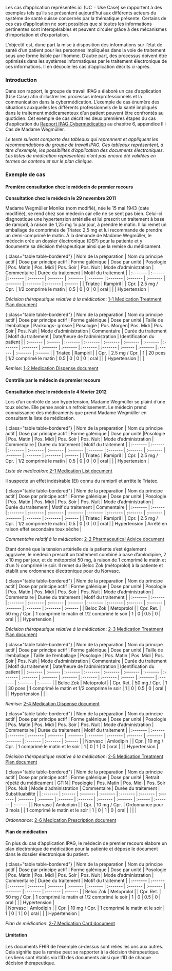 Les cas d’application représentés ici (UC = Use Case) se rapportent à des exemples tels qu’ils se présentent aujourd’hui aux différents acteurs du système de santé suisse concernés par la thématique présente. Certains de ces cas d’application ne sont possibles que si toutes les informations pertinentes sont interopérables et peuvent circuler grâce à des mécanismes d’importation et d’exportation.

L’objectif est, dune part la mise à disposition des informations sur l’état de santé d’un patient pour les personnes impliquées dans la voie de traitement sous une forme lisible par l’homme. D’autre part, des processus doivent être optimisés dans les systèmes informatiques par le traitement électronique de ces informations. Il en découle les cas d’application décrits ci-après. 

###  Introduction
Dans son rapport, le groupe de travail IPAG a élaboré un cas d’application (Use Case) afin d’illustrer les processus interprofessionnels et la communication dans la cybermédication. L’exemple de cas énumère des situations auxquelles les différents professionnels de la santé impliqués dans le traitement médicamenteux d’un patient peuvent être confrontés au quotidien. Cet exemple de cas décrit les deux premières étapes du cas d’application du [Rapport IPAG Cybermédication](https://www.e-health-suisse.ch/fileadmin/user_upload/Dokumente/2017/F/170607_Bericht_eMedikation_IPAG_f.pdf) au chapitre 6, appendice II : Cas de Madame Wegmüller. 


*Le texte suivant comporte des tableaux qui reprennent et appliquent les recommandations du groupe de travail IPAG. Ces tableaux représentent, à titre d’exemple, les possibilités d’application des documents électroniques. Les listes de médication représentées n’ont pas encore été validées en termes de contenu et sur le plan clinique.*

### Exemple de cas

#### Première consultation chez le médecin de premier recours

**Consultation chez le médecin le 29 novembre 2011**

Madame Wegmüller Monika (nom modifié), née le 15 mai 1943 (date modifiée), se rend chez son médecin car elle ne se sent pas bien. Celui-ci diagnostique une hypertension artérielle et lui prescrit un traitement à base de ramipril, à raison de 1,25 mg 1x par jour, à prendre le matin. Il lui remet un emballage de comprimés de Triatec 2,5 mg et lui recommande de prendre un demi-comprimé le matin. À la demande de Madame Wegmüller, le médecin crée un dossier électronique (DEP) pour la patiente et y documente sa décision thérapeutique ainsi que la remise du médicament.

{:class="table table-bordered"}
| Nom de la préparation | Nom du principe actif | Dose par principe actif | Forme galénique | Dose par unité | Posologie | Pos. Matin | Pos. Midi | Pos. Soir | Pos. Nuit | Mode d’administration | Commentaire | Durée du traitement | Motif du traitement |
| :------- | :------ | :------- | :------- | :------- | :------- | :------- | :------- | :------- | :------- | :------- | :------- | :------- | :------ |
| Triatec | Rampiril | | Cpr. | 2.5 mg / Cpr. | 1/2 comprimé le matin | 0.5 | 0 | 0 | 0 | oral | | | Hypertension |

*Décision thérapeutique relative à la médication*: [1-1 Medication Treatment Plan document](Bundle-1-1-MedicationTreatmentPlan.html)

{:class="table table-bordered"}
| Nom de la préparation | Nom du principe actif | Dose par principe actif | Forme galénique | Dose par unité | Taille de l’emballage | Packungs- grösse | Posologie | Pos. Morgen| Pos. Midi | Pos. Soir | Pos. Nuit | Mode d’administration | Commentaire | Durée du traitement | Motif du traitement | Date/heure de l’administration | Identification du patient |
| :------- | :------ | :------- | :------- | :------- | :------- | :------- | :------- | :------- | :------- | :------- | :------- | :------- | :------ | :------- | :------ | :------- | :------ |
| Triatec | Rampiril | | Cpr. | 2.5 mg / Cpr. | 1 | 20 pces | 1/2 comprimé le matin | 0.5 | 0 | 0 | 0 | oral | | | Hypertension | | |

*Remise*: [1-2 Medication Dispense document](Bundle-1-2-MedicationDispense.html)

#### Contrôle par le médecin de premier recours

**Consultation chez le médecin le 4 février 2012**

Lors d’un contrôle de son hypertension, Madame Wegmüller se plaint d’une toux sèche. Elle pense avoir un refroidissement. Le médecin prend connaissance des médicaments que prend Madame Wegmüller en consultant la liste de médication.

{:class="table table-bordered"}
| Nom de la préparation | Nom du principe actif | Dose par principe actif | Forme galénique | Dose par unité |Posologie | Pos. Matin | Pos. Midi | Pos. Soir | Pos. Nuit | Mode d’administration | Commentaire | Durée du traitement | Motif du traitement |
| :------- | :------ | :------- | :------- | :------- | :------- | :------- | :------- | :------- | :------- | :------- | :------- | :------- | :------ |
| Triatec | Ramipril |  | Cpr. | 2.5 mg / Cpr. | 1/2 comprimé le matin | 0.5 | 0  | 0  | 0  | oral | | | Hypertension |

*Liste de médication*: [2-1 Medication List document](Bundle-2-1-MedicationList.html)

Il suspecte un effet indésirable (EI) connu du ramipril et arrête le Triatec.

{:class="table table-bordered"}
| Nom de la préparation | Nom du principe actif | Dose par principe actif | Forme galénique | Dose par unité | Posologie | Pos. Matin | Pos. Midi | Pos. Soir | Pos. Nuit | Mode d’administration | Durée du traitement | Motif du traitement | Commentaire |
| :------- | :------ | :------- | :------- | :------- | :------- | :------- | :------- | :------- | :------- | :------- | :------- | :------- | :------ |
| Triatec | Ramipril | | Cpr. | 2.5 mg / Cpr. | 1/2 comprimé le matin | 0.5 | 0 | 0 | 0 | oral | | Hypertension | Arrêté en raison effet secondaire toux sèche |

*Commentaire relatif à la médication*: [2-2 Pharmaceutical Advice document](Bundle-2-2-PharmaceuticalAdvice.html)

Étant donné que la tension artérielle de la patiente s’est également aggravée, le médecin prescrit un traitement combiné à base d’amlodipine, 2 x 10 mg par jour, et de métoprolol 50 mg, à raison de 1 comprimé le matin et d’un 1⁄2 comprimé le soir. Il remet du Beloc Zok (métoprolol) à la patiente et établit une ordonnance électronique pour du Norvasc.

{:class="table table-bordered"}
| Nom de la préparation | Nom du principe actif | Dose par principe actif | Forme galénique | Dose par unité | Posologie | Pos. Matin | Pos. Midi | Pos. Soir | Pos. Nuit | Mode d’administration | Commentaire | Durée du traitement | Motif du traitement |
| :------- | :------ | :------- | :------- | :------- | :------- | :------- | :------- | :------- | :------- | :------- | :------- | :------- | :------ |
| Beloc Zok | Metoprolol | | Cpr. Ret. | 50 mg / Cpr. | 1 comprimé le matin et 1/2 comprimé le soir | 1 | 0 | 0.5 | 0 | oral | | | Hypertension |

*Décision thérapeutique relative à la médication*: [2-3 Medication Treatment Plan document](Bundle-2-3-MedicationTreatmentPlan.html)

{:class="table table-bordered"}
| Nom de la préparation | Nom du principe actif | Dose par principe actif | Forme galénique | Dose par unité | Taille de l’emballage | Taille de l’emballage | Posologie | Pos. Matin | Pos. Midi | Pos. Soir | Pos. Nuit | Mode d’administration | Commentaire | Durée du traitement | Motif du traitement | Date/heure de l’administration | Identification du patient |
| :------- | :------ | :------- | :------- | :------- | :------- | :------- | :------- | :------- | :------- | :------- | :------- | :------- | :------ | :------- | :------- | :------- | :------ |
| Beloc Zok | Metoprolol | | Cpr. Ret. | 50 mg / Cpr. | 1 | 30 pces | 1 comprimé le matin et 1/2 comprimé le soir | 1  | 0  | 0.5 | 0  | oral | | | Hypertension | | |

*Remise*: [2-4 Medication Dispense document](Bundle-2-4-MedicationDispense.html)


{:class="table table-bordered"}
| Nom de la préparation | Nom du principe actif | Dose par principe actif | Forme galénique | Dose par unité | Posologie | Pos. Matin | Pos. Midi | Pos. Soir | Pos. Nuit | Mode d’administration | Commentaire | Durée du traitement | Motif du traitement |
| :------- | :------ | :------- | :------- | :------- | :------- | :------- | :------- | :------- | :------- | :------- | :------- | :------- | :------ |
| Norvasc | Amlodipin | | Cpr. | 10 mg / Cpr. | 1 comprimé le matin et le soir | 1 | 0 | 1 | 0 | oral | | | Hypertension |

*Décision thérapeutique relative à la médication*: [2-5 Medication Treatment Plan document](Bundle-2-5-MedicationTreatmentPlan.html)

{:class="table table-bordered"}
| Nom de la préparation | Nom du principe actif | Dose par principe actif | Forme galénique | Dose par unité | Retrait répété du médicament | GTIN | Posologie | Pos. Matin | Pos. Midi | Pos. Soir | Pos. Nuit | Mode d’administration | Commentaire | Durée du traitement | Substituabilité |
| :------- | :------ | :------- | :------- | :------- | :------- | :------- | :------- | :------- | :------- | :------- | :------- | :------- | :------ | :------- | :------ |
| Norvasc | Amlodipin | | Cpr. | 10 mg / Cpr. | Ordonnance pour 3 mois | | 1 comprimé le matin et le soir | 1 | 0 | 1 | 0 | oral | | | |

*Ordonnance*: [2-6 Medication Prescription document](Bundle-2-6-MedicationPrescription.html)

####  Plan de médication
En plus du cas d’application IPAG, le médecin de premier recours élabore un plan électronique de médication pour la patiente et dépose le document dans le dossier électronique du patient.

{:class="table table-bordered"}
| Nom de la préparation | Nom du principe actif | Dose par principe actif | Forme galénique | Dose par unité | Posologie | Pos. Matin | Pos. Midi | Pos. Soir | Pos. Nuit | Mode d’administration | Commentaire | Durée du traitement | Motif du traitement |
| :------- | :------ | :------- | :------- | :------- | :------- | :------- | :------- | :------- | :------- | :------- | :------- | :------- | :------ |
| Beloc Zok | Metoprolol | | Cpr. Ret. | 50 mg / Cpr. | 1 comprimé le matin et 1/2 comprimé le soir | 1 | 0 | 0.5 | 0 | oral | | | Hypertension |        
| Norvasc | Amlodipin | | Cpr. | 10 mg / Cpr. | 1 comprimé le matin et le soir | 1 | 0 | 1 | 0 | oral | | | Hypertension |

*Plan de médication*: [2-7 Medication Card document](Bundle-2-7-MedicationCard.html)

#### Limitation
Les documents FHIR de l’exemple ci-dessus sont reliés les uns aux autres. Cela signifie que la remise peut se rapporter à la décision thérapeutique. Les liens sont établis via l’ID des documents ainsi que l’ID de chaque décision thérapeutique. 